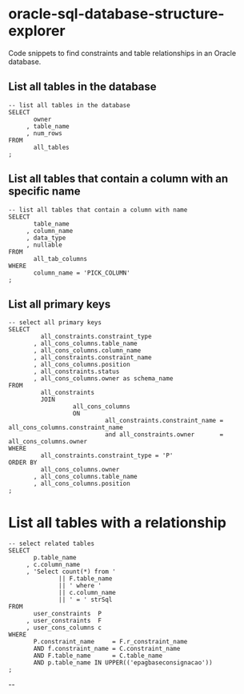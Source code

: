 # oracle-sql-database-structure-explorer  
Code snippets to find constraints and table relationships in an Oracle database.  


## List all tables in the database  
```
-- list all tables in the database
SELECT
       owner
     , table_name
     , num_rows
FROM
       all_tables
;

```  

## List all tables that contain a column with an specific name   
```
-- list all tables that contain a column with name
SELECT
       table_name
     , column_name
     , data_type
     , nullable
FROM
       all_tab_columns
WHERE
       column_name = 'PICK_COLUMN'
;
```

## List all primary keys  
```
-- select all primary keys
SELECT
         all_constraints.constraint_type
       , all_cons_columns.table_name
       , all_cons_columns.column_name
       , all_constraints.constraint_name
       , all_cons_columns.position
       , all_constraints.status
       , all_cons_columns.owner as schema_name
FROM
         all_constraints
         JOIN
                  all_cons_columns
                  ON
                           all_constraints.constraint_name = all_cons_columns.constraint_name
                           and all_constraints.owner       = all_cons_columns.owner
WHERE
         all_constraints.constraint_type = 'P'
ORDER BY
         all_cons_columns.owner
       , all_cons_columns.table_name
       , all_cons_columns.position
;
```


# List all tables with a relationship  

```
-- select related tables
SELECT
       p.table_name
     , c.column_name
     , 'Select count(*) from '
              || F.table_name
              || ' where '
              || c.column_name
              || ' = ' strSql
FROM
       user_constraints  P
     , user_constraints  F
     , user_cons_columns c
WHERE
       P.constraint_name     = F.r_constraint_name
       AND f.constraint_name = C.constraint_name
       AND F.table_name      = C.table_name
       AND p.table_name IN UPPER(('epagbaseconsignacao'))
;
```

-- 
